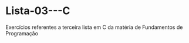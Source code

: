 # Lista-03---C
Exercícios referentes a terceira lista em C da matéria de Fundamentos de Programação
